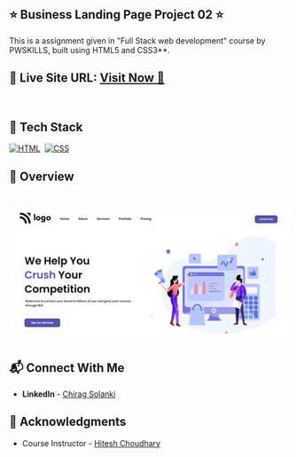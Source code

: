 ## ⭐ Business Landing Page Project 02 ⭐

This is a assignment given in "Full Stack web development" course by PWSKILLS, built using HTML5 and CSS3**.
<br>


## 📌 **Live Site URL:** <a href="https://crsproject2.netlify.app/">**Visit Now** 🚀</a>

<br>

## 📌 Tech Stack

[![HTML](https://img.shields.io/badge/html5%20-%23E34F26.svg?&style=for-the-badge&logo=html5&logoColor=white)](https://github.com/prakash-naikwadi)&nbsp;
[![CSS](https://img.shields.io/badge/css3%20-%231572B6.svg?&style=for-the-badge&logo=css3&logoColor=white)](https://github.com/prakash-naikwadi)&nbsp;
<br>


## 📌 Overview

<br>

![Alt Image text](/assets/screenshot2.png?raw=true "Optional Title")

## 📬 Connect With Me

- **LinkedIn** - [Chirag Solanki](https://www.linkedin.com/in/chiragagu6/)

## 📌 Acknowledgments

- Course Instructor - [Hitesh Choudhary](https://github.com/hiteshchoudhary)
